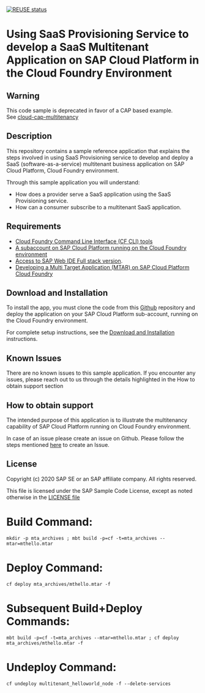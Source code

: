 <!--
SPDX-FileCopyrightText: 2020 Andrew Lunde <andrew.lunde@sap.com>

SPDX-License-Identifier: Apache-2.0
-->
[![REUSE status](https://api.reuse.software/badge/github.com/SAP-samples/cloud-sfsf-benefits-ext)](https://api.reuse.software/info/github.com/SAP-samples/cloud-sfsf-benefits-ext)

# Using SaaS Provisioning Service to develop a SaaS Multitenant Application on SAP Cloud Platform in the Cloud Foundry Environment

## Warning

This code sample is deprecated in favor of a CAP based example.  
See [cloud-cap-multitenancy](https://github.com/SAP-samples/cloud-cap-multitenancy)

## Description

This repository contains a sample reference application that explains the steps involved in using SaaS Provisioning service to develop and deploy a SaaS (software-as-a-service) multitenant business application on SAP Cloud Platform, Cloud Foundry environment.

Through this sample application you will understand:
* How does a provider serve a SaaS application using the SaaS Provisioning service.
* How can a consumer subscribe to a multitenant SaaS application.

## Requirements

* [Cloud Foundry Command Line Interface (CF CLI) tools](https://github.com/cloudfoundry/cli)
* [A subaccount on SAP Cloud Platform running on the Cloud Foundry environment](https://account.hana.ondemand.com)
* [Access to SAP Web IDE Full stack version](https://help.sap.com/viewer/product/SAP_Web_IDE/CF/en-US?task=discover_task).
* [Developing a Multi Target Application (MTAR) on SAP Cloud Platform Cloud Foundry](https://help.sap.com/viewer/825270ffffe74d9f988a0f0066ad59f0/CF/en-US/a71bf8281254489ea8be6e323199b304.html)

## Download and Installation

To install the app, you must clone the code from this [Github](https://github.com/SAP-samples/cloud-cf-multitenant-saas-provisioning-sample) repository and deploy the application on your SAP Cloud Platform sub-account, running on the Cloud Foundry environment.

For complete setup instructions, see the [Download and Installation](./Download_and_Installation_Instructions.md) instructions.

## Known Issues
There are no known issues to this sample application. If you encounter any issues, please reach out to us through the details highlighted in the How to obtain support section

## How to obtain support
The intended purpose of this application is to illustrate the multitenancy capability of SAP Cloud Platform running on Cloud Foundry environment.

In case of an issue please create an issue on Github.
Please follow the steps mentioned [here](https://help.github.com/articles/creating-an-issue/) to create an Issue.

## License

Copyright (c) 2020 SAP SE or an SAP affiliate company. All rights reserved.

This file is licensed under the SAP Sample Code License, except as noted otherwise in the [LICENSE file](./LICENSES/Apache-2.0.txt)

# Build Command:
```
mkdir -p mta_archives ; mbt build -p=cf -t=mta_archives --mtar=mthello.mtar
```

# Deploy Command:
```
cf deploy mta_archives/mthello.mtar -f
```

# Subsequent Build+Deploy Commands:
```
mbt build -p=cf -t=mta_archives --mtar=mthello.mtar ; cf deploy mta_archives/mthello.mtar -f
```

# Undeploy Command:
```
cf undeploy multitenant_helloworld_node -f --delete-services
```
